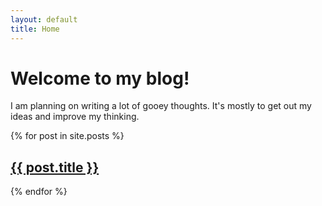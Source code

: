 ```yaml
---
layout: default
title: Home
---
```

# Welcome to my blog! 

I am planning on writing a lot of gooey thoughts. It's mostly to get out my ideas and improve my thinking.

{% for post in site.posts %}
<article>
  <h2><a href="{{ post.url }}">{{ post.title }}</a></h2>

</article>
{% endfor %}
